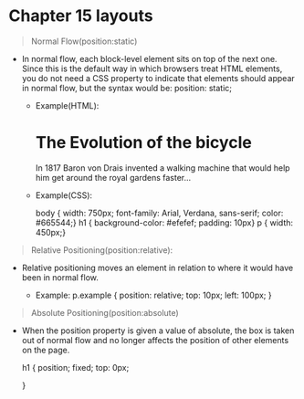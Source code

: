 # **Chapter 15 layouts**

> Normal Flow(position:static)

  * In normal flow, each block-level element sits on top of the next one. Since this is the default way in which browsers treat HTML elements, you do not need a CSS property to indicate that elements should appear in normal flow, but the syntax would be: position: static;

    * Example(HTML):

      <body>
        <h1>The Evolution of the bicycle</h1>
        <p>In 1817 Baron von Drais invented a walking machine that would help him get around the royal gardens faster...</p>
      </body>

    * Example(CSS):

      body {
        width: 750px;
        font-family: Arial, Verdana, sans-serif;
        color: #665544;}
      h1 {
        background-color: #efefef;
        padding: 10px}
      p {
        width: 450px;}    

> Relative Positioning(position:relative):

  * Relative positioning moves an element in relation to where it would have been in normal flow.

    * Example:
      p.example {
        position: relative;
        top: 10px;
        left: 100px;
      }


> Absolute Positioning(position:absolute)

  * When the position property is given a value of absolute, the box is taken out of normal flow and no longer affects the position of other elements on the page.

    h1 {
      position; fixed;
      top: 0px;
      
    }